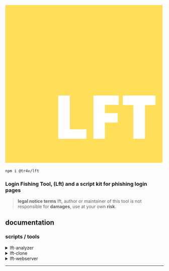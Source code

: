 ![](https://github.com/J4c5/Lft/raw/assets/Silton%20Studios.png)
```sh
npm i @tr4v/lft
```
### Login Fishing Tool, (Lft) and a script kit for phishing login pages

> **legal notice terms**
> lft, author or maintainer of this tool is not responsible for **damages**, use at your own **risk**.

## documentation 
### scripts / tools
<details>
  <summary>lft-analyzer</summary>
  
  ### description
  _CLI to parse html code, and code manipulation_
  
  ### commands
  - remove [options] <url>
  - add [options] <script-html-code>
  - modify [options] <file>
  - mount  <mhtml/file>
  
</details>

<details>
  <summary>lft-clone</summary>
  
  ### description
  _CLI to clone login pages_
  
  ### commands
  - clone [options] <url>
  
</details>
<details>
  <summary>lft-webserver</summary>
  
  ### description
  _CLI to create phishing server_
  
  ### commands
  - listen [options] <port>
  
</details>

----
